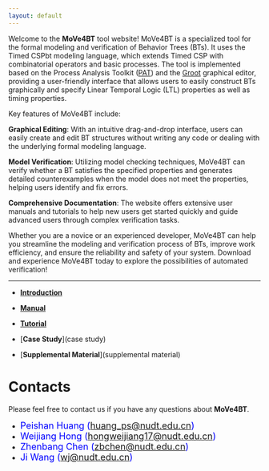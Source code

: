 ```yaml
---
layout: default
---
```



Welcome to the **MoVe4BT** tool website! MoVe4BT is a specialized tool for the formal modeling and verification of Behavior Trees (BTs). 
It uses the Timed CSPbt modeling language, which extends Timed CSP with combinatorial operators and basic processes. 
The tool is implemented based on the Process Analysis Toolkit ([PAT](https://pat.comp.nus.edu.sg/?page_id=2611)) and the [Groot](https://github.com/BehaviorTree/Groot) graphical editor, providing a user-friendly interface that allows users to easily construct BTs graphically and specify Linear Temporal Logic (LTL) properties as well as timing properties.

Key features of MoVe4BT include:

__Graphical Editing__: With an intuitive drag-and-drop interface, users can easily create and edit BT structures without writing any code or dealing with the underlying formal modeling language.

__Model Verification__: Utilizing model checking techniques, MoVe4BT can verify whether a BT satisfies the specified properties and generates detailed counterexamples when the model does not meet the properties, helping users identify and fix errors.

__Comprehensive Documentation__: The website offers extensive user manuals and tutorials to help new users get started quickly and guide advanced users through complex verification tasks.

Whether you are a novice or an experienced developer, MoVe4BT can help you streamline the modeling and verification process of BTs, improve work efficiency, and ensure the reliability and safety of your system. Download and experience MoVe4BT today to explore the possibilities of automated verification!



* * *

* [**Introduction**](introduction)

* [**Manual**](manual)

* [**Tutorial**](tutorial)

* [**Case Study**](case study)

* [**Supplemental Material**](supplemental material)



# [](#header-1)**Contacts**

Please feel free to contact us if you have any questions about **MoVe4BT**.

*   <font color="#0000FF" size="4">Peishan Huang (huang_ps@nudt.edu.cn)</font>
*   <font color="#0000FF" size="4"> Weijiang Hong (hongweijiang17@nudt.edu.cn)</font>
*   <font color="#0000FF" size="4"> Zhenbang Chen (zbchen@nudt.edu.cn)</font>
*   <font color="#0000FF" size="4"> Ji Wang (wj@nudt.edu.cn)</font>